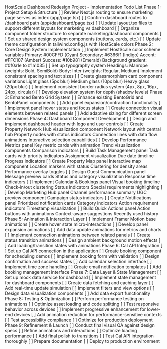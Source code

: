 HostScale Dashboard Redesign Project - Implementation Todo List
Phase 1: Project Setup & Structure
[ ] Review Next.js routing to ensure marketing page serves as index (app/page.tsx)
[ ] Confirm dashboard routes to /dashboard path (app/dashboard/page.tsx)
[ ] Update layout.tsx files to support different layouts for marketing vs dashboard
[ ] Organize component folder structure to separate marketing/dashboard components
[ ] Set up shared design system components (buttons, cards, etc.)
[ ] Update theme configuration in tailwind.config.js with HostScale colors
Phase 2: Core Design System Implementation
[ ] Implement HostScale color scheme variables
Primary: #00CFFD (Cyan)
Secondary: #6366f1 (Indigo)
Accent: #FFC107 (Amber)
Success: #10b981 (Emerald)
Background gradient: #0f0a1e to #1a1035
[ ] Set up typography system
Headings: Manrope (weights: Bold, SemiBold)
Body: Inter (weights: Regular, Medium)
Implement consistent spacing and text sizes
[ ] Create glassmorphism card component variations
Light glass (5px blur)
Medium glass (10px blur)
Heavy glass (20px blur)
[ ] Implement consistent border radius system (4px, 8px, 16px, 24px, circular)
[ ] Develop elevation system for depth (shadow levels)
Phase 3: Enhanced Bento Grid System
[ ] Enhance existing BentoGrid and BentoPanel components
[ ] Add panel expansion/contraction functionality
[ ] Implement panel hover states and focus states
[ ] Create connection visual elements between related panels
[ ] Add adaptive sizing for different screen dimensions
Phase 4: Dashboard Component Development
[ ] Design and implement dashboard header with logo and user controls
[ ] Create Property Network Hub visualization component
Network layout with central hub
Property nodes with status indicators
Connection lines with data flow animations
Interactive selection capabilities
[ ] Develop Performance Metrics panel
Key metric cards with animation
Trend visualization components
Comparison indicators
[ ] Build Task Management panel
Task cards with priority indicators
Assignment visualization
Due date timeline
Progress indicators
[ ] Create Property Map panel
Interactive map component
Location markers with status
Clustering for density areas
Performance overlay toggles
[ ] Design Guest Communication panel
Message preview cards
Status and category visualization
Response time indicators
[ ] Implement Calendar & Bookings panel
Visual booking timeline
Check-in/out clustering
Status indicators
Special requirements highlighting
[ ] Develop Marketing Hub panel
Channel performance summary
UGC preview component
Campaign status indicators
[ ] Create Notifications panel
Prioritized notification cards
Category indicators
Action requirement indicators
Timestamp visualization
[ ] Build Quick Actions panel
Action buttons with animations
Context-aware suggestions
Recently used history
Phase 5: Animation & Interaction Layer
[ ] Implement Framer Motion base animations
[ ] Create hover state micro-interactions
[ ] Develop panel expansion animations
[ ] Add data update animations for metrics and charts
[ ] Implement connection animations between related panels
[ ] Create status transition animations
[ ] Design ambient background motion effects
[ ] Add loading/transition states with animations
Phase 6: Cal API Integration
[ ] Set up Cal API connection in the application
[ ] Create booking component for scheduling demos
[ ] Implement booking form with validation
[ ] Design confirmation and success states
[ ] Add calendar selection interface
[ ] Implement time zone handling
[ ] Create email notification templates
[ ] Add booking management interface
Phase 7: Data Layer & State Management
[ ] Set up mock data service for dashboard
[ ] Implement state management for dashboard components
[ ] Create data fetching and caching layer
[ ] Add real-time update simulation
[ ] Implement filters and view options
[ ] Design data visualization components
[ ] Add data export functionality
Phase 8: Testing & Optimization
[ ] Perform performance testing on animations
[ ] Optimize asset loading and code splitting
[ ] Test responsive behavior across devices
[ ] Implement progressive enhancement for lower-end devices
[ ] Add animation reduction for performance-sensitive contexts
[ ] Test accessibility compliance
[ ] Optimize for production deployment
Phase 9: Refinement & Launch
[ ] Conduct final visual QA against design specs
[ ] Refine animations and interactions
[ ] Optimize loading performance
[ ] Add final polish to transitions
[ ] Test Cal API integration thoroughly
[ ] Prepare documentation
[ ] Deploy to production environment